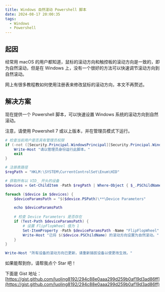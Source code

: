 ```yaml
---
title: Windows 自然滚动 Powershell 脚本
date: 2024-08-17 20:00:35
tags:
  - Windows
  - Powershell
---
```


## 起因

经常用 macOS 的用户都知道，鼠标的滚动方向和触控板的滚动方向是一致的，即为自然滚动，但是在 Windows 上，没有一个很好的方法可以快速调节滚动方向到自然滚动。

网上有很多教程教如何使用注册表来修改鼠标的滚动方向，本文不再赘述。

<!-- more -->

## 解决方案

现在提供一个 Powershell 脚本，可以快速设置 Windows 系统的滚动方向到自然滚动。

注意，请使用 Powershell 7 或以上版本，并在管理员模式下运行。

```powershell
# 检查当前用户是否具有管理员权限
if (-not ([Security.Principal.WindowsPrincipal][Security.Principal.WindowsIdentity]::GetCurrent()).IsInRole([Security.Principal.WindowsBuiltInRole]::Administrator)) {
    Write-Host "请以管理员身份运行此脚本。"
    exit
}

# 注册表路径
$regPath = "HKLM:\SYSTEM\CurrentControlSet\Enum\HID"

# 获取所有以 VID_ 开头的设备
$devices = Get-ChildItem -Path $regPath | Where-Object { $_.PSChildName -like "VID_*" }

foreach ($device in $devices) {
    $deviceParamsPath = "$($device.PSPath)\**\Device Parameters"

    echo $deviceParamsPath
    
    # 检查 Device Parameters 是否存在
    if (Test-Path $deviceParamsPath) {
        # 设置 FlipFlopWheel 值为 1
        Set-ItemProperty -Path $deviceParamsPath -Name "FlipFlopWheel" -Value 1 -Type DWord
        Write-Host "已将 $($device.PSChildName) 的滚动方向设置为自然滚动。"
    }
}

Write-Host "所有设备的滚动方向已更新，请重新插拔设备以使更改生效。"
```

如果能帮到你，请帮我点个 Star 吧！

下面是 Gist 地址：[https://gist.github.com/luoling8192/294c88e0aaa299d259b0af19d3ad86ff](https://gist.github.com/luoling8192/294c88e0aaa299d259b0af19d3ad86ff)
